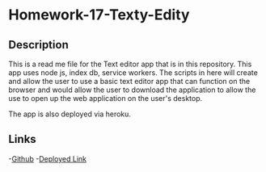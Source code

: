 # Homework-17-Texty-Edity


## Description
This is a read me file for the Text editor app that is in this repository.
This app uses node js, index db, service workers. The scripts in here will create and allow the user to use a basic text editor app that can function on the browser and would allow the user to download the application to allow the use to open up the web application on the user's desktop.

The app is also deployed via heroku.

## Links
-[Github](https://github.com/ArmandoUg/Homework-16-Texty-Edity)
-[Deployed Link](https://texty-edity.herokuapp.com)

